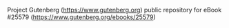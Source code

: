 Project Gutenberg (https://www.gutenberg.org) public repository for eBook #25579 (https://www.gutenberg.org/ebooks/25579)
